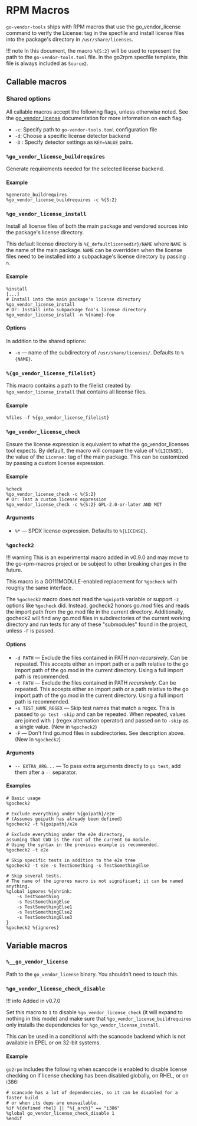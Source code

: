 # RPM Macros

`go-vendor-tools` ships with RPM macros that use the go_vendor_license command to
verify the License: tag in the specfile and install license files into the
package's directory in `/usr/share/licenses`.

!!! note
    In this document, the macro `%{S:2}` will be used to represent the path to
    the `go-vendor-tools.toml` file.
    In the go2rpm specfile template, this file is always included as `Source2`.

## Callable macros

### Shared options

All callable macros accept the following flags, unless otherwise noted.
See the [go_vendor_license](./go_vendor_license.md) documentation for more
information on each flag.

- `-c`: Specify path to `go-vendor-tools.toml` configuration file
- `-d`:  Choose a specific license detector backend
- `-D` : Specify detector settings as `KEY=VALUE` pairs.

### `%go_vendor_license_buildrequires`

Generate requirements needed for the selected license backend.

#### Example

``` spec
%generate_buildrequires
%go_vendor_license_buildrequires -c %{S:2}
```

### `%go_vendor_license_install`

Install all license files of both the main package and vendored sources into
the package's license directory.

This default license directory is `%{_defaultlicensedir}/NAME` where `NAME`
is the name of the main package.
`NAME` can be overridden when the license files need to be installed into a
subpackage's license directory by passing `-n`.

#### Example

```spec
%install
[...]
# Install into the main package's license directory
%go_vendor_license_install
# Or: Install into subpackage foo's license directory
%go_vendor_license_install -n %{name}-foo
```

#### Options

In addition to the shared options:

- `-n` — name of the subdirectory of `/usr/share/licenses/`. Defaults to `%{NAME}`.

### `%{go_vendor_license_filelist}`

This macro contains a path to the filelist created by
`%go_vendor_license_install` that contains all license files.

#### Example

``` spec
%files -f %{go_vendor_license_filelist}
```

### `%go_vendor_license_check`

Ensure the license expression is equivalent to what the go_vendor_licenses tool
expects.
By default, the macro will compare the value of `%{LICENSE}`, the value of the
`License:` tag of the main package.
This can be customized by passing a custom license expression.

#### Example

``` spec
%check
%go_vendor_license_check -c %{S:2}
# Or: Test a custom license expression
%go_vendor_license_check -c %{S:2} GPL-2.0-or-later AND MIT
```

#### Arguments

- `%*` — SPDX license expression. Defaults to `%{LICENSE}`.

### `%gocheck2`

!!! warning
    This is an experimental macro added in v0.9.0 and may move to the
    go-rpm-macros project or be subject to other breaking changes in the future.

This macro is a GO111MODULE-enabled replacement for `%gocheck` with roughly
the same interface.

The `%gocheck2` macro does not read the `%goipath` variable or support `-z`
options like `%gocheck` did.
Instead, gocheck2 honors go.mod files and reads the import path from the go.mod
file in the current directory.
Additionally, gocheck2 will find any go.mod files in subdirectories of the
current working directory and run tests for any of these "submodules" found in
the project, unless `-F` is passed.

#### Options

- `-d PATH` — Exclude the files contained in PATH *non-recursively*.
  Can be repeated.
  This accepts either an import path or a path relative to the go import path of
  the go.mod in the current directory.
  Using a full import path is recommended.
- `-t PATH` — Exclude the files contained in PATH *recursively*.
  Can be repeated.
  This accepts either an import path or a path relative to the go import path of
  the go.mod in the current directory.
  Using a full import path is recommended.
- `-s TEST_NAME_REGEX` — Skip test names that match a regex.
  This is passed to `go test -skip` and can be repeated.
  When repeated, values are joined with `|` (regex alternation operator) and
  passed on to `-skip` as a single value.
  (New in `%gocheck2`)
- `-F` — Don't find go.mod files in subdirectories. See description above.
  (New in `%gocheck2`)

#### Arguments

- `-- EXTRA_ARG...` — To pass extra arguments directly to `go test`, add them
  after a `--` separator.

#### Examples

``` spec
# Basic usage
%gocheck2

# Exclude everything under %{goipath}/e2e
# (Assumes goipath has already been defined)
%gocheck2 -t %{goipath}/e2e

# Exclude everything under the e2e directory,
assuming that CWD is the root of the current Go module.
# Using the syntax in the previous example is recommended.
%gocheck2 -t e2e

# Skip specific tests in addition to the e2e tree
%gocheck2 -t e2e -s TestSomething -s TestSomethingElse

# Skip several tests.
# The name of the ignores macro is not significant; it can be named anything.
%global ignores %{shrink:
    -s TestSomething
    -s TestSomethingElse
    -s TestSomethingElse1
    -s TestSomethingElse2
    -s TestSomethingElse3
}
%gocheck2 %{ignores}
```

## Variable macros

### `%__go_vendor_license`

Path to the `go_vendor_license` binary.
You shouldn't need to touch this.

### `%go_vendor_license_check_disable`

!!! info
    Added in v0.7.0

Set this macro to `1` to disable `%go_vendor_license_check` (it will expand to
nothing in this mode) and make sure that `%go_vendor_license_buildrequires` only
installs the dependencies for `%go_vendor_license_install`.

This can be used in a conditional with the scancode backend which is not
available in EPEL or on 32-bit systems.

#### Example

`go2rpm` includes the following when scancode is enabled to disable license
checking on if license checking has been disabled globally, on RHEL, or on i386:

``` spec
# scancode has a lot of dependencies, so it can be disabled for a faster build
# or when its deps are unavailable.
%if %{defined rhel} || "%{_arch}" == "i386"
%global go_vendor_license_check_disable 1
%endif
```
